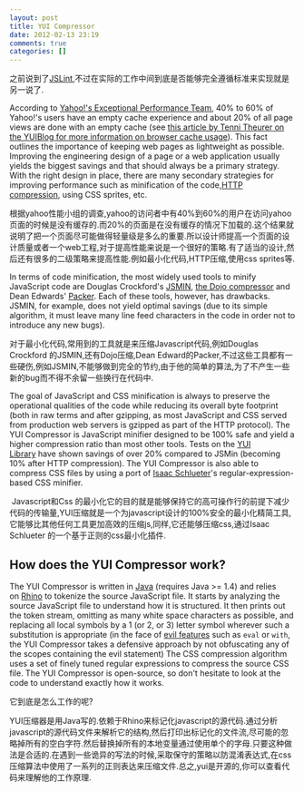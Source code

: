 ```yaml
---
layout: post
title: YUI Compressor
date: 2012-02-13 23:19
comments: true
categories: []
---
```

之前说到了<a href="http://www.yyxzy.org/2012/01/jsmin/">JSLint</a>,不过在实际的工作中间到底是否能够完全遵循标准来实现就是另一说了.

According to <a href="http://developer.yahoo.com/performance/">Yahoo!'s Exceptional Performance Team</a>, 40% to 60% of Yahoo!'s users have an empty cache experience and about 20% of all page views are done with an empty cache (see <a href="http://yuiblog.com/blog/2007/01/04/performance-research-part-2/">this article by Tenni Theurer on the YUIBlog for more information on browser cache usage</a>). This fact outlines the importance of keeping web pages as lightweight as possible. Improving the engineering design of a page or a web application usually yields the biggest savings and that should always be a primary strategy. With the right design in place, there are many secondary strategies for improving performance such as minification of the code,<a href="http://en.wikipedia.org/wiki/Http_compression">HTTP compression</a>, using CSS sprites, etc.<!--more-->

根据yahoo性能小组的调查,yahoo的访问者中有40%到60%的用户在访问yahoo页面的时候是没有缓存的.而20%的页面是在没有缓存的情况下加载的.这个结果就说明了把一个页面尽可能做得轻量级是多么的重要.所以设计师提高一个页面的设计质量或者一个web工程,对于提高性能来说是一个很好的策略.有了适当的设计,然后还有很多的二级策略来提高性能.例如最小化代码,HTTP压缩,使用css sprites等.

In terms of code minification, the most widely used tools to minify JavaScript code are Douglas Crockford's <a href="http://crockford.com/javascript/jsmin">JSMIN</a>, <a href="http://dojotoolkit.org/docs/shrinksafe">the Dojo compressor</a> and Dean Edwards' <a href="http://dean.edwards.name/packer/">Packer</a>. Each of these tools, however, has drawbacks. JSMIN, for example, does not yield optimal savings (due to its simple algorithm, it must leave many line feed characters in the code in order not to introduce any new bugs).

对于最小化代码,常用到的工具就是来压缩Javascript代码,例如Douglas Crockford 的JSMIN,还有Dojo压缩,Dean Edward的Packer,不过这些工具都有一些硬伤,例如JSMIN,不能够做到完全的节约,由于他的简单的算法,为了不产生一些新的bug而不得不余留一些换行在代码中.

The goal of JavaScript and CSS minification is always to preserve the operational qualities of the code while reducing its overall byte footprint (both in raw terms and after gzipping, as most JavaScript and CSS served from production web servers is gzipped as part of the HTTP protocol). The YUI Compressor is JavaScript minifier designed to be 100% safe and yield a higher compression ratio than most other tools. Tests on the <a href="http://developer.yahoo.com/yui/">YUI Library</a> have shown savings of over 20% compared to JSMin (becoming 10% after HTTP compression). The YUI Compressor is also able to compress CSS files by using a port of <a href="http://foohack.com/">Isaac Schlueter</a>'s regular-expression-based CSS minifier.
<div> Javascript和Css 的最小化它的目的就是能够保持它的高可操作行的前提下减少代码的传输量,YUI压缩就是一个为javascript设计的100%安全的最小化精简工具,它能够比其他任何工具更加高效的压缩js,同样,它还能够压缩css,通过Isaac Schlueter 的一个基于正则的css最小化插件.</div>
<div>
<h2 id="work">How does the YUI Compressor work?</h2>
The YUI Compressor is written in <a href="http://java.sun.com/">Java</a> (requires Java &gt;= 1.4) and relies on <a href="http://www.mozilla.org/rhino/">Rhino</a> to tokenize the source JavaScript file. It starts by analyzing the source JavaScript file to understand how it is structured. It then prints out the token stream, omitting as many white space characters as possible, and replacing all local symbols by a 1 (or 2, or 3) letter symbol wherever such a substitution is appropriate (in the face of <a href="http://www.jslint.com/lint.html">evil features</a> such as <code>eval</code> or <code>with</code>, the YUI Compressor takes a defensive approach by not obfuscating any of the scopes containing the evil statement) The CSS compression algorithm uses a set of finely tuned regular expressions to compress the source CSS file. The YUI Compressor is open-source, so don't hesitate to look at the code to understand exactly how it works.

它到底是怎么工作的呢?

YUI压缩器是用Java写的.依赖于Rhino来标记化javascript的源代码.通过分析javascript的源代码文件来解析它的结构,然后打印出标记化的文件流,尽可能的忽略掉所有的空白字符.然后替换掉所有的本地变量通过使用单个的字母.只要这种做法是合适的.在遇到一些诡异的写法的时候,采取保守的策略以防混淆表达式,在css压缩算法中使用了一系列的正则表达来压缩文件.总之,yui是开源的,你可以查看代码来理解他的工作原理.

&nbsp;

</div>
